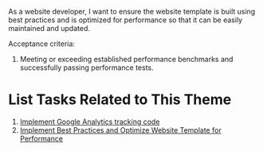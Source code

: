 As a website developer, I want to ensure the website template is built using best practices and is optimized for performance so that it can be easily maintained and updated.

Acceptance criteria:
 1. Meeting or exceeding established performance benchmarks and successfully passing performance tests. 

# List Tasks Related to This Theme
1. [Implement Google Analytics tracking code](https://github.com/ahg3/mywebclass-agile-docs/blob/4c6f1c87436cf1b02f4f74b5175fe9fa6090c2e7/documentation/theme_1/initiatives/Epic/User%20Stories/Tasks/Implement%20Google%20Analytics%20tracking%20code.md)
2. [Implement Best Practices and Optimize Website Template for Performance](https://github.com/ahg3/mywebclass-agile-docs/blob/4c6f1c87436cf1b02f4f74b5175fe9fa6090c2e7/documentation/theme_1/initiatives/Epic/User%20Stories/Tasks/Implement%20Best%20Practices%20and%20Optimize%20Website%20Template%20for%20Performance.md)
